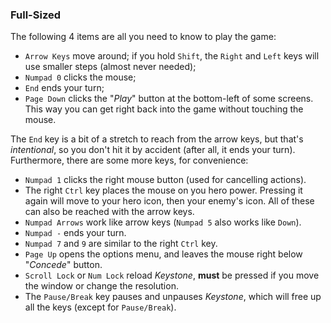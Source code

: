### Full-Sized ###

The following 4 items are all you need to know to play the game:

* `Arrow Keys` move around; if you hold `Shift`, the `Right` and
  `Left` keys will use smaller steps (almost never needed);
* `Numpad 0` clicks the mouse;
* `End` ends your turn;
* `Page Down` clicks the "*Play*" button at the bottom-left of some
  screens. This way you can get right back into the game without
  touching the mouse.

The `End` key is a bit of a stretch to reach from the arrow keys, but
that's *intentional*, so you don't hit it by accident (after all, it
ends your turn).  
Furthermore, there are some more keys, for convenience:

* `Numpad 1` clicks the right mouse button (used for cancelling actions).
* The right `Ctrl` key places the mouse on you hero power. Pressing it again will move to your hero icon, then your enemy's icon. All of these can also be reached with the arrow keys.
* `Numpad Arrows` work like arrow keys (`Numpad 5` also works like
`Down`).
* `Numpad -` ends your turn.
* `Numpad 7` and `9` are similar to the right `Ctrl` key.
* `Page Up` opens the options menu, and leaves the mouse right below "*Concede*" button.
* `Scroll Lock` or `Num Lock` reload *Keystone*, **must** be pressed if you move the
window or change the resolution.
* The `Pause/Break` key pauses and unpauses *Keystone*, which will free up all
the keys (except for `Pause/Break`).

